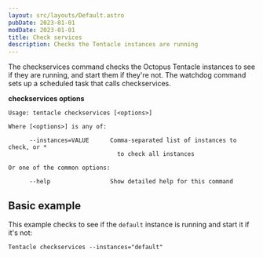 ```yaml
---
layout: src/layouts/Default.astro
pubDate: 2023-01-01
modDate: 2023-01-01
title: Check services
description: Checks the Tentacle instances are running
---
```


The checkservices command checks the Octopus Tentacle instances to see if they are running, and start them if they're not. The watchdog command sets up a scheduled task that calls checkservices.

**checkservices options**

```text
Usage: tentacle checkservices [<options>]

Where [<options>] is any of:

      --instances=VALUE      Comma-separated list of instances to check, or *
                               to check all instances

Or one of the common options:

      --help                 Show detailed help for this command
```

## Basic example

This example checks to see if the `default` instance is running and start it if it's not:

```
Tentacle checkservices --instances="default"
```
